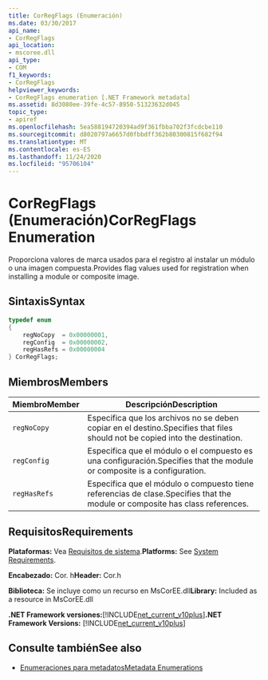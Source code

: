 ```yaml
---
title: CorRegFlags (Enumeración)
ms.date: 03/30/2017
api_name:
- CorRegFlags
api_location:
- mscoree.dll
api_type:
- COM
f1_keywords:
- CorRegFlags
helpviewer_keywords:
- CorRegFlags enumeration [.NET Framework metadata]
ms.assetid: 8d3080ee-39fe-4c57-8950-51323632d045
topic_type:
- apiref
ms.openlocfilehash: 5ea588194720394ad9f361fbba702f3fcdcbe110
ms.sourcegitcommit: d8020797a6657d0fbbdff362b80300815f682f94
ms.translationtype: MT
ms.contentlocale: es-ES
ms.lasthandoff: 11/24/2020
ms.locfileid: "95706104"
---
```

# <a name="corregflags-enumeration"></a><span data-ttu-id="ed6ea-102">CorRegFlags (Enumeración)</span><span class="sxs-lookup"><span data-stu-id="ed6ea-102">CorRegFlags Enumeration</span></span>

<span data-ttu-id="ed6ea-103">Proporciona valores de marca usados para el registro al instalar un módulo o una imagen compuesta.</span><span class="sxs-lookup"><span data-stu-id="ed6ea-103">Provides flag values used for registration when installing a module or composite image.</span></span>  
  
## <a name="syntax"></a><span data-ttu-id="ed6ea-104">Sintaxis</span><span class="sxs-lookup"><span data-stu-id="ed6ea-104">Syntax</span></span>  
  
```cpp  
typedef enum
{  
    regNoCopy  = 0x00000001,  
    regConfig  = 0x00000002,  
    regHasRefs = 0x00000004  
} CorRegFlags;  
```  
  
## <a name="members"></a><span data-ttu-id="ed6ea-105">Miembros</span><span class="sxs-lookup"><span data-stu-id="ed6ea-105">Members</span></span>  
  
|<span data-ttu-id="ed6ea-106">Miembro</span><span class="sxs-lookup"><span data-stu-id="ed6ea-106">Member</span></span>|<span data-ttu-id="ed6ea-107">Descripción</span><span class="sxs-lookup"><span data-stu-id="ed6ea-107">Description</span></span>|  
|------------|-----------------|  
|`regNoCopy`|<span data-ttu-id="ed6ea-108">Especifica que los archivos no se deben copiar en el destino.</span><span class="sxs-lookup"><span data-stu-id="ed6ea-108">Specifies that files should not be copied into the destination.</span></span>|  
|`regConfig`|<span data-ttu-id="ed6ea-109">Especifica que el módulo o el compuesto es una configuración.</span><span class="sxs-lookup"><span data-stu-id="ed6ea-109">Specifies that the module or composite is a configuration.</span></span>|  
|`regHasRefs`|<span data-ttu-id="ed6ea-110">Especifica que el módulo o compuesto tiene referencias de clase.</span><span class="sxs-lookup"><span data-stu-id="ed6ea-110">Specifies that the module or composite has class references.</span></span>|  
  
## <a name="requirements"></a><span data-ttu-id="ed6ea-111">Requisitos</span><span class="sxs-lookup"><span data-stu-id="ed6ea-111">Requirements</span></span>  

 <span data-ttu-id="ed6ea-112">**Plataformas:** Vea [Requisitos de sistema](../../get-started/system-requirements.md).</span><span class="sxs-lookup"><span data-stu-id="ed6ea-112">**Platforms:** See [System Requirements](../../get-started/system-requirements.md).</span></span>  
  
 <span data-ttu-id="ed6ea-113">**Encabezado:** Cor. h</span><span class="sxs-lookup"><span data-stu-id="ed6ea-113">**Header:** Cor.h</span></span>  
  
 <span data-ttu-id="ed6ea-114">**Biblioteca:** Se incluye como un recurso en MsCorEE.dll</span><span class="sxs-lookup"><span data-stu-id="ed6ea-114">**Library:** Included as a resource in MsCorEE.dll</span></span>  
  
 <span data-ttu-id="ed6ea-115">**.NET Framework versiones:**[!INCLUDE[net_current_v10plus](../../../../includes/net-current-v10plus-md.md)]</span><span class="sxs-lookup"><span data-stu-id="ed6ea-115">**.NET Framework Versions:** [!INCLUDE[net_current_v10plus](../../../../includes/net-current-v10plus-md.md)]</span></span>  
  
## <a name="see-also"></a><span data-ttu-id="ed6ea-116">Consulte también</span><span class="sxs-lookup"><span data-stu-id="ed6ea-116">See also</span></span>

- [<span data-ttu-id="ed6ea-117">Enumeraciones para metadatos</span><span class="sxs-lookup"><span data-stu-id="ed6ea-117">Metadata Enumerations</span></span>](metadata-enumerations.md)
